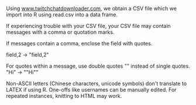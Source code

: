 Using www.twitchchatdownloader.com, we obtain a CSV file which we import into R using read.csv into a data frame.

If experiencing trouble with your CSV file, your CSV file may contain messages with a comma or quotation marks. 

If messages contain a comma, enclose the field with quotes.

field,2 -> "field,2" 

For quotes within a message, use double quotes "" instead of single quotes. "Hi" -> ""Hi""

Non-ASCII letters (Chinese characters, unicode symbols) don't translate to LATEX if using R. One-offs like usernames can be manually edited. For repeated instances, knitting to HTML may work.
